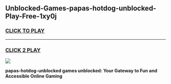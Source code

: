 
## Unblocked-Games-papas-hotdog-unblocked-Play-Free-1xy0j
<h3>
<a href="https://premium76.site?title=papas-hotdog-unblocked&ref=21A">CLICK TO PLAY</a></h3>
<hr>

<h3>
<a href="https://premium76.site?title=papas-hotdog-unblocked&ref=21A">CLICK 2 PLAY</a>
  
</h3>

<a href="https://premium76.site?title=papas-hotdog-unblocked&ref=21A"><img src="https://clearcache.store/games.png"></a>


**papas-hotdog-unblocked games unblocked: Your Gateway to Fun and Accessible Online Gaming**
